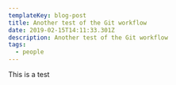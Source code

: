 ```yaml
---
templateKey: blog-post
title: Another test of the Git workflow
date: 2019-02-15T14:11:33.301Z
description: Another test of the Git workflow
tags:
  - people
---
```

This is a test
